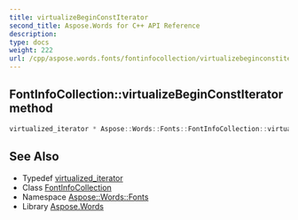 ```yaml
---
title: virtualizeBeginConstIterator
second_title: Aspose.Words for C++ API Reference
description: 
type: docs
weight: 222
url: /cpp/aspose.words.fonts/fontinfocollection/virtualizebeginconstiterator/
---
```

## FontInfoCollection::virtualizeBeginConstIterator method




```cpp
virtualized_iterator * Aspose::Words::Fonts::FontInfoCollection::virtualizeBeginConstIterator() const override
```

## See Also

* Typedef [virtualized_iterator](../virtualized_iterator/)
* Class [FontInfoCollection](../)
* Namespace [Aspose::Words::Fonts](../../)
* Library [Aspose.Words](../../../)
